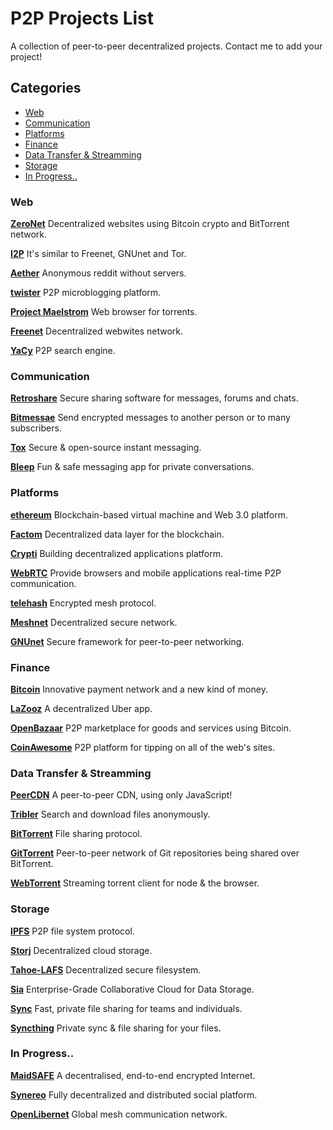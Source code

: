 # P2P Projects List

A collection of peer-to-peer decentralized projects. Contact me to add your project!

## Categories

* [Web](#web)
* [Communication](#communication)
* [Platforms](#platforms)
* [Finance](#finance)
* [Data Transfer & Streamming](#data-transfer--streamming)
* [Storage](#storage)
* [In Progress..](#in-progress)


### Web

[**ZeroNet**](https://github.com/HelloZeroNet/ZeroNet)
Decentralized websites using Bitcoin crypto and BitTorrent network.

[**I2P**](http://i2pproject.net)
It's similar to Freenet, GNUnet and Tor.

[**Aether**](http://getaether.net/)
Anonymous reddit without servers.

[**twister**](http://twister.net.co/)
P2P microblogging platform.

[**Project Maelstrom**](http://project-maelstrom.bittorrent.com/)
Web browser for torrents.

[**Freenet**](https://freenetproject.org/)
Decentralized webwites network.

[**YaCy**](http://yacy.net/en/index.html)
P2P search engine.



### Communication

[**Retroshare**](http://retroshare.sourceforge.net/)
Secure sharing software for messages, forums and chats.

[**Bitmessae**](https://bitmessage.org/wiki/Main_Page)
Send encrypted messages to another person or to many subscribers.

[**Tox**](https://tox.im/)
Secure & open-source instant messaging.

[**Bleep**](http://www.bleep.pm/)
Fun & safe messaging app for private conversations.


### Platforms

[**ethereum**](https://www.ethereum.org/)
Blockchain-based virtual machine and Web 3.0 platform.

[**Factom**](http://factom.org/)
Decentralized data layer for the blockchain.

[**Crypti**](https://crypti.me/)
Building decentralized applications platform.

[**WebRTC**](http://www.webrtc.org/)
Provide browsers and mobile applications real-time P2P communication.

[**telehash**](http://telehash.org/)
Encrypted mesh protocol.

[**Meshnet**](https://projectmeshnet.org/)
Decentralized secure network.

[**GNUnet**](https://gnunet.org/)
Secure framework for peer-to-peer networking.


### Finance

[**Bitcoin**](https://bitcoin.org/en/)
Innovative payment network and a new kind of money.

[**LaZooz**](http://lazooz.org/)
A decentralized Uber app.

[**OpenBazaar**](https://openbazaar.org/)
P2P marketplace for goods and services using Bitcoin.

[**CoinAwesome**](http://coinawesome.com/)
P2P platform for tipping on all of the web's sites.



### Data Transfer & Streamming

[**PeerCDN**](http://peercdn.com)
A peer-to-peer CDN, using only JavaScript!

[**Tribler**](https://www.tribler.org/howto.html)
Search and download files anonymously.

[**BitTorrent**](http://www.bittorrent.com/)
File sharing protocol.

[**GitTorrent**](https://github.com/cjb/GitTorrent)
Peer-to-peer network of Git repositories being shared over BitTorrent.

[**WebTorrent**](https://github.com/feross/webtorrent)
Streaming torrent client for node & the browser.


### Storage

[**IPFS**](http://ipfs.io/)
P2P file system protocol.

[**Storj**](http://storj.io/)
Decentralized cloud storage.

[**Tahoe-LAFS**](https://tahoe-lafs.org/)
Decentralized secure filesystem.

[**Sia**](http://sia.tech/)
Enterprise-Grade Collaborative Cloud for Data Storage.

[**Sync**](https://www.getsync.com/)
Fast, private file sharing for teams and individuals.

[**Syncthing**](https://syncthing.net/)
Private sync & file sharing for your files.


### In Progress..

[**MaidSAFE**](http://maidsafe.net/)
A decentralised, end-to-end encrypted Internet.

[**Synereo**](http://www.synereo.com/)
Fully decentralized and distributed social platform.

[**OpenLibernet**](http://openlibernet.org/)
Global mesh communication network.